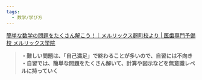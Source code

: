 ```yaml
---
tags:
  - 数学/学び方
---
```

[簡単な数学の問題をたくさん解こう！｜メルリックス麹町校より | 医歯専門予備校 メルリックス学院](https://melurix.co.jp/blog/c952)

>**・難しい問題は、「自己満足」で終わることが多いので、自習には不向き  
・自習では、簡単な問題をたくさん解いて、計算や図示などを無意識レベルに持っていく**

